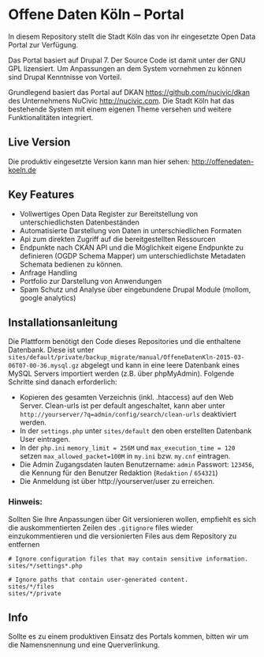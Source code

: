 # Offene Daten Köln – Portal

In diesem Repository stellt die Stadt Köln das von ihr eingesetzte Open Data Portal zur Verfügung.

Das Portal basiert auf Drupal 7. Der Source Code ist damit unter der GNU GPL lizensiert. Um Anpassungen an dem System vornehmen zu können sind Drupal Kenntnisse von Vorteil.

Grundlegend basiert das Portal auf DKAN https://github.com/nucivic/dkan des Unternehmens NuCivic http://nucivic.com. Die Stadt Köln hat das bestehende System mit einem eigenen Theme versehen und weitere Funktionalitäten integriert.

## Live Version
Die produktiv eingesetzte Version kann man hier sehen: http://offenedaten-koeln.de

## Key Features 
- Vollwertiges Open Data Register zur Bereitstellung von unterschiedlichsten Datenbeständen
- Automatisierte Darstellung von Daten in unterschiedlichen Formaten
- Api zum direkten Zugriff auf die bereitgestellten Ressourcen
- Endpunkte nach CKAN API und die Möglichkeit eigene Endpunkte zu definieren (OGDP Schema Mapper) um unterschiedlichste Metadaten Schemata bedienen zu können.
- Anfrage Handling
- Portfolio zur Darstellung von Anwendungen
- Spam Schutz und Analyse über eingebundene Drupal Module (mollom, google analytics)

## Installationsanleitung
Die Plattform benötigt den Code dieses Repositories und die enthaltene Datenbank. Diese ist unter `sites/default/private/backup_migrate/manual/OffeneDatenKln-2015-03-06T07-00-36.mysql.gz` abgelegt und kann in eine leere Datenbank eines MySQL Servers importiert werden (z.B. über phpMyAdmin).
Folgende Schritte sind danach erforderlich: 

- Kopieren des gesamten Verzeichnis (inkl. .htaccess) auf den Web Server. Clean-urls ist per default angeschaltet, kann aber unter `http://yourserver/?q=admin/config/search/clean-urls` deaktiviert werden.
- In der `settings.php` unter `sites/default` den oben erstellten Datenbank User eintragen.
- In der `php.ini` `memory_limit = 256M` und `max_execution_time = 120` setzen
`max_allowed_packet=100M` in `my.ini` bzw. `my.cnf` eintragen.
- Die Admin Zugangsdaten lauten Benutzername: `admin` Passwort: `123456`, die Kennung für den Benutzer Redaktion (`Redaktion` / `654321`)
- Die Anmeldung ist über http://yourserver/user zu erreichen.

### Hinweis: 
Sollten Sie Ihre Anpassungen über Git versionieren wollen, empfiehlt es sich die auskommentierten Zeilen des `.gitignore` files wieder einzukommentieren und die versionierten Files aus dem Repository zu entfernen

```
# Ignore configuration files that may contain sensitive information.
sites/*/settings*.php

# Ignore paths that contain user-generated content.
sites/*/files
sites/*/private
```

## Info
Sollte es zu einem produktiven Einsatz des Portals kommen, bitten wir um die Namensnennung und eine Querverlinkung.
